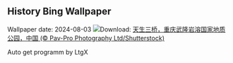 ## History Bing Wallpaper
Wallpaper date: 2024-08-03
![](https://www.bing.com/th?id=OHR.WulongKarst_ZH-CN9386528384_UHD.jpg&w=1000)Download: [天生三桥，重庆武隆岩溶国家地质公园，中国 (© Pav-Pro Photography Ltd/Shutterstock)](https://www.bing.com/th?id=OHR.WulongKarst_ZH-CN9386528384_UHD.jpg)

Auto get programm by LtgX
